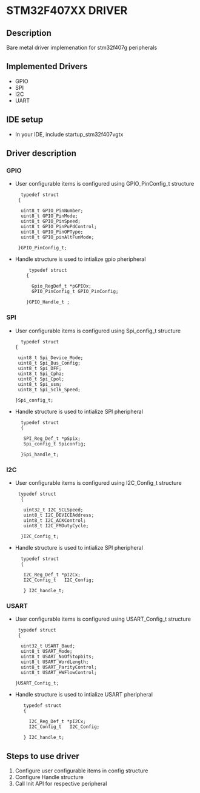 # STM32F407XX DRIVER

## Description
Bare metal driver implemenation for stm32f407g peripherals 
## Implemented  Drivers
- GPIO
- SPI
- I2C
- UART
## IDE setup
- In your IDE, include  startup_stm32f407vgtx

## Driver description
 ###  GPIO
 - User configurable items is configured using GPIO_PinConfig_t structure
         
         typedef struct          
        {
        
         uint8_t GPIO_PinNumber;
         uint8_t GPIO_PinMode;
         uint8_t GPIO_PinSpeed;
         uint8_t GPIO_PinPuPdControl;
         uint8_t GPIO_PinOPType;
         uint8_t GPIO_pinAltFunMode;

        }GPIO_PinConfig_t;
 - Handle structure is used to intialize gpio pheripheral 
 
            typedef struct                      
           {
           
             Gpio_RegDef_t *pGPIOx;
             GPIO_PinConfig_t GPIO_PinConfig;
             
           }GPIO_Handle_t ;
 ### SPI
   - User configurable items is configured using Spi_config_t structure
        
           typedef struct
         {
         
          uint8_t Spi_Device_Mode;  
          uint8_t Spi_Bus_Config;
          uint8_t Spi_DFF;
          uint8_t Spi_Cpha;
          uint8_t Spi_Cpol;
          uint8_t Spi_ssm;
          uint8_t Spi_Sclk_Speed;
          
         }Spi_config_t;
 - Handle structure is used to intialize SPI pheripheral 
         
         typedef struct
         {    
         
          SPI_Reg_Def_t *pSpix;
          Spi_config_t Spiconfig;
          
         }Spi_handle_t;
         
         
### I2C
   - User configurable items is configured using I2C_Config_t structure
        
          typedef struct
           {
           
            uint32_t I2C_SCLSpeed;
            uint8_t I2C_DEVICEAddress;
            uint8_t I2C_ACKControl;
            uint8_t I2C_FMDutyCycle;

           }I2C_Config_t;
 - Handle structure is used to intialize SPI pheripheral 
         
         typedef struct
         {
         
          I2C_Reg_Def_t *pI2Cx;
          I2C_Config_t   I2C_Config;
          
          }	I2C_handle_t;
          

### USART
   - User configurable items is configured using USART_Config_t structure
        
          typedef struct
          {
         
           uint32_t USART_Baud;
           uint8_t USART_Mode;
           uint8_t USART_NoOfStopbits;
           uint8_t USART_WordLength;
           uint8_t USART_ParityControl;
           uint8_t USART_HWFlowControl;
   
         }USART_Config_t;
 - Handle structure is used to intialize USART pheripheral 
         
          typedef struct
          {
         
            I2C_Reg_Def_t *pI2Cx;
            I2C_Config_t   I2C_Config;
          
          }	I2C_handle_t;
     

## Steps to use driver
 1. Configure user configurable items in config structure
 3. Configure Handle structure 
 4. Call Init API for respective peripheral 
   

      

       
